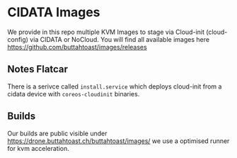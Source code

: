 # CIDATA Images

We provide in this repo multiple KVM Images to stage via Cloud-init (cloud-config) via CIDATA or NoCloud.
You will find all available images here https://github.com/buttahtoast/images/releases

## Notes Flatcar
There is a serivce called `install.service` which deploys cloud-init from a cidata device with `coreos-cloudinit` binaries.

## Builds
Our builds are public visible under https://drone.buttahtoast.ch/buttahtoast/images/ we use a optimised runner for kvm acceleration.

